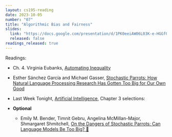 ```yaml
---
layout: cs195-reading
date: 2023-10-05
number: "07"
title: "Algorithmic Bias and Fairness"
slides:
  link: "https://docs.google.com/presentation/d/1PK0eeiAW06L03K-e-HGGfQdSG_wcG4dfqI-yMFBNlpc/edit"
  released: false
readings_released: true
---
```


Readings:

- Ch. 4. Virginia Eubanks, [Automating Inequality](https://drive.google.com/file/d/1gZR8-kx3rCJiQWwRqF8XxCEDmxnCOFQh/view?usp=sharing) 
- Esther Sánchez García and Michael Gasser, [Stochastic Parrots: How Natural Language Processing Research Has Gotten Too Big for Our Own Good](https://magazine.scienceforthepeople.org/vol24-2-dont-be-evil/stochastic-parrots/)
- Last Week Tonight, [Artificial Intelligence](https://www.youtube.com/watch?v=Sqa8Zo2XWc4), Chapter 3 selections:
  
- **Optional** 
  - Emily M. Bender, Timnit Gebru, Angelina McMillan-Major, Shmargaret Shmitchell, [On the Dangers of Stochastic Parrots: Can Language   Models Be Too Big? 🦜](https://dl.acm.org/doi/10.1145/3442188.3445922)

